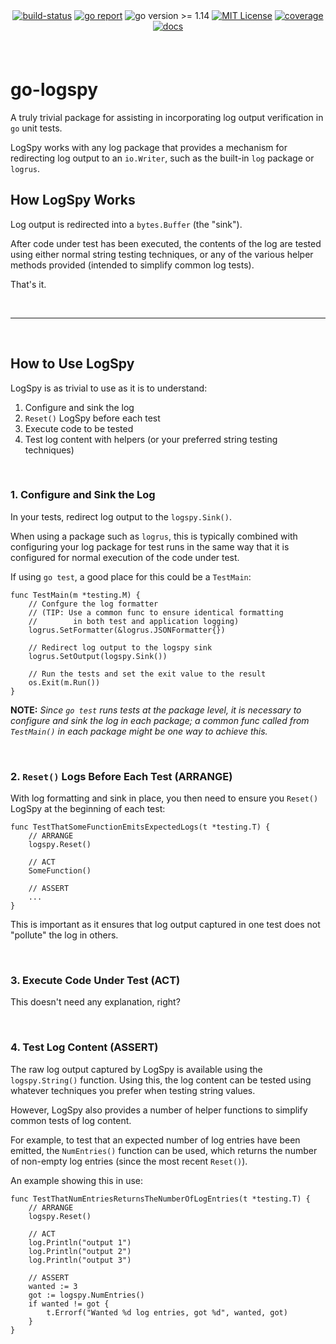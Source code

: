 <div align="center" style="margin-bottom:20px">
  <!-- <img src=".assets/banner.png" alt="go-logspy" /> -->
  <div align="center">
    <a href="https://github.com/blugnu/go-logspy/actions/workflows/qa.yml"><img alt="build-status" src="https://github.com/blugnu/go-logspy/actions/workflows/qa.yml/badge.svg?branch=master&style=flat-square"/></a>
    <a href="https://goreportcard.com/report/github.com/blugnu/go-logspy" ><img alt="go report" src="https://goreportcard.com/badge/github.com/blugnu/go-logspy"/></a>
    <a><img alt="go version >= 1.14" src="https://img.shields.io/github/go-mod/go-version/blugnu/go-logspy?style=flat-square"/></a>
    <a href="https://github.com/blugnu/go-logspy/blob/master/LICENSE"><img alt="MIT License" src="https://img.shields.io/github/license/blugnu/go-logspy?color=%234275f5&style=flat-square"/></a>
    <a href="https://coveralls.io/github/blugnu/go-logspy?branch=master"><img alt="coverage" src="https://img.shields.io/coveralls/github/blugnu/go-logspy?style=flat-square"/></a>
    <a href="https://pkg.go.dev/github.com/blugnu/go-logspy"><img alt="docs" src="https://pkg.go.dev/badge/github.com/blugnu/go-logspy"/></a>
  </div>
</div>

<br>

# go-logspy

A truly trivial package for assisting in incorporating log output verification in `go` unit tests.

LogSpy works with any log package that provides a mechanism for redirecting log output to an `io.Writer`, such as the built-in `log` package or `logrus`.

## How LogSpy Works
Log output is redirected into a `bytes.Buffer` (the "sink").

After code under test has been executed, the contents of the log are tested using either normal string testing techniques, or any of the various helper methods provided (intended to simplify common log tests).

That's it.

<br>
<hr>
<br>

## How to Use LogSpy
LogSpy is as trivial to use as it is to understand:

1. Configure and sink the log
2. `Reset()` LogSpy before each test
3. Execute code to be tested
4. Test log content with helpers (or your preferred string testing techniques)

<br>

### **1. Configure and Sink the Log**
In your tests, redirect log output to the `logspy.Sink()`.

When using a package such as `logrus`, this is typically combined with configuring your log package for test runs in the same way that it is configured for normal execution of the code under test.

If using `go test`, a good place for this could be a `TestMain`:

```golang
func TestMain(m *testing.M) {
    // Confgure the log formatter
    // (TIP: Use a common func to ensure identical formatting
    //        in both test and application logging)
    logrus.SetFormatter(&logrus.JSONFormatter{})

    // Redirect log output to the logspy sink 
	logrus.SetOutput(logspy.Sink())

    // Run the tests and set the exit value to the result
	os.Exit(m.Run())
}
```

**NOTE:** *Since `go test` runs tests at the package level, it is necessary to configure and sink the log in each package; a common func called from `TestMain()` in each package might be one way to achieve this.*

<br>

### **2. `Reset()` Logs Before Each Test (ARRANGE)**
With log formatting and sink in place, you then need to ensure you `Reset()` LogSpy at the beginning of each test:

```golang
func TestThatSomeFunctionEmitsExpectedLogs(t *testing.T) {
    // ARRANGE
    logspy.Reset()

    // ACT
    SomeFunction()

    // ASSERT
    ...
}
```

This is important as it ensures that log output captured in one test does not "pollute" the log in others.

<br>

### **3. Execute Code Under Test (ACT)**
This doesn't need any explanation, right?

<br>

### **4. Test Log Content (ASSERT)**
The raw log output captured by LogSpy is available using the `logspy.String()` function.  Using this, the log content can be tested using whatever techniques you prefer when testing string values.

However, LogSpy also provides a number of helper functions to simplify common tests of log content.

For example, to test that an expected number of log entries have been emitted, the `NumEntries()` function can be used, which returns the number of non-empty log entries (since the most recent `Reset()`).

An example showing this in use:

```golang
func TestThatNumEntriesReturnsTheNumberOfLogEntries(t *testing.T) {
	// ARRANGE
	logspy.Reset()

	// ACT
	log.Println("output 1")
	log.Println("output 2")
	log.Println("output 3")

	// ASSERT
	wanted := 3
	got := logspy.NumEntries()
	if wanted != got {
		t.Errorf("Wanted %d log entries, got %d", wanted, got)
	}
}
```
